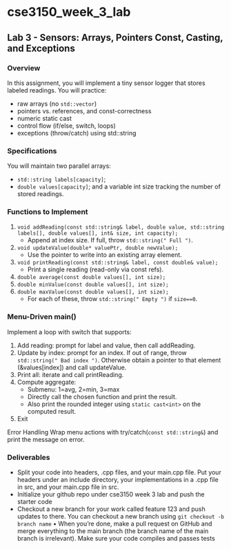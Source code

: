 # cse3150_week_3_lab

## Lab 3 - Sensors: Arrays, Pointers Const, Casting, and Exceptions

### Overview
In this assignment, you will implement a tiny sensor logger that stores labeled readings. You will practice:
* raw arrays (no `std::vector`)
* pointers vs. references, and const-correctness
* numeric static cast
* control flow (if/else, switch, loops)
* exceptions (throw/catch) using std::string

### Specifications
You will maintain two parallel arrays:
* `std::string labels[capacity]`;
* `double values[capacity]`;
and a variable int size tracking the number of stored readings.

### Functions to Implement
1. `void addReading(const std::string& label, double value, std::string labels[], double values[], int& size, int capacity);`
    * Append at index size. If full, throw `std::string(" Full ")`.
2. `void updateValue(double* valuePtr, double newValue);`
    * Use the pointer to write into an existing array element.
3. `void printReading(const std::string& label, const double& value);`
    * Print a single reading (read-only via const refs).
4. `double average(const double values[], int size);`
5. `double minValue(const double values[], int size);`
6. `double maxValue(const double values[], int size);`
    * For each of these, throw `std::string(" Empty ")` if `size==0`.

### Menu-Driven main()
Implement a loop with switch that supports:
1. Add reading: prompt for label and value, then call addReading.
2. Update by index: prompt for an index. If out of range, throw `std::string(" Bad index ")`. Otherwise obtain a pointer to that element (&values[index]) and call updateValue.
3. Print all: iterate and call printReading.
4. Compute aggregate:
    * Submenu: 1=avg, 2=min, 3=max
    * Directly call the chosen function and print the result.
    * Also print the rounded integer using `static cast<int>` on the computed result.
5. Exit

Error Handling Wrap menu actions with try/catch(`const std::string&`) and print the message on error.

### Deliverables
* Split your code into headers, .cpp files, and your main.cpp file. Put your headers under an include directory, your implementations in a .cpp file in src, and your main.cpp file in src.
* Initialize your github repo under cse3150 week 3 lab and push the starter code
* Checkout a new branch for your work called feature 123 and push updates to there. You can checkout a new branch using `git checkout -b branch name`
• When you’re done, make a pull request on GitHub and merge everything
to the main branch (the branch name of the main branch is irrelevant).
Make sure your code compiles and passes tests
